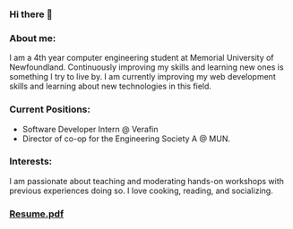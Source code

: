 
### Hi there 👋

<!--
**KareemZeair/KareemZeair** is a ✨ _special_ ✨ repository because its `README.md` (this file) appears on your GitHub profile.

Here are some ideas to get you started:

- 🔭 I’m currently working on ...
- 🌱 I’m currently learning ...
- 👯 I’m looking to collaborate on ...
- 🤔 I’m looking for help with ...
- 💬 Ask me about ...
- 📫 How to reach me: ...
- 😄 Pronouns: ...
- ⚡ Fun fact: ...
-->
### About me:
I am a 4th year computer engineering student at Memorial University of Newfoundland. Continuously improving my skills and learning new ones is something I try to live by. I am currently improving my web development skills and learning about new technologies in this field.

### Current Positions:
 - Software Developer Intern @ Verafin
 - Director of co-op for the Engineering Society A @ MUN.
 
 ### Interests:
 I am passionate about teaching and moderating hands-on workshops with previous experiences doing so. I love cooking, reading, and socializing.
 
### [Resume.pdf](https://github.com/KareemZeair/KareemZeair/files/8319292/Kareem.Zeair.Resume.pdf)
